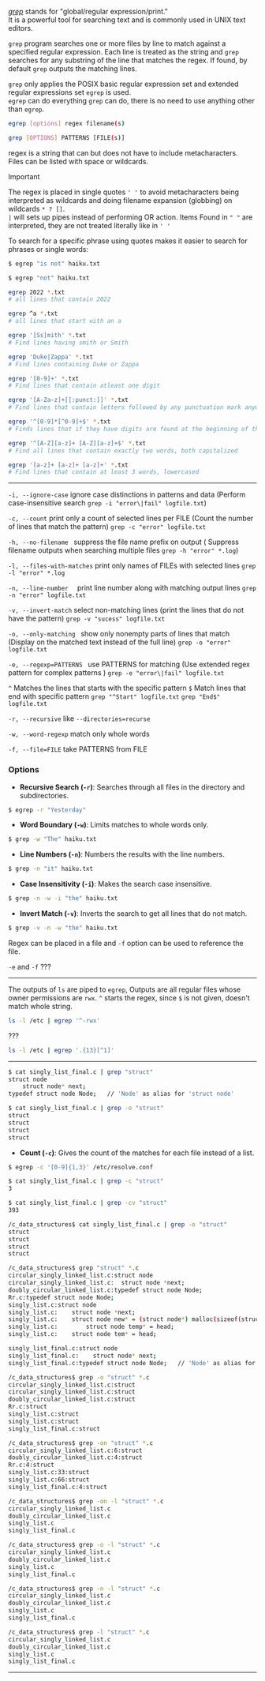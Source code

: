 

[*grep*](/personal-site/docs/bash-linux/command-docs/grep) stands for "global/regular expression/print."       
It is a powerful tool for searching text and is commonly used in UNIX text editors.    

`grep` program searches one or more files by line to match against a specified regular expression. Each line is treated as the string and `grep` searches for any substring of the line that matches the regex. If found, by default `grep` outputs the matching lines.

`grep` only applies the POSIX basic regular expression set and extended regular expressions set `egrep` is used.      
`egrep` can do everything `grep` can do, there is no need to use anything other than `egrep`.

```bash {frame="none"}
egrep [options] regex filename(s)

grep [OPTIONS] PATTERNS [FILE(s)]
```
regex is a string that can but does not have to include metacharacters.     
Files can be listed with space or wildcards.     

>[!important]
>The regex is placed in single quotes `' '` to avoid metacharacters being interpreted as wildcards and doing filename expansion (globbing) on wildcards `* ? []`.     
>`|` will sets up pipes instead of performing OR action. 
>Items Found in `" "` are interpreted, they are not treated literally like in `' '`



To search for a specific phrase using quotes makes it easier to search for phrases or single words:
```bash {frame="none"}
$ egrep "is not" haiku.txt

$ egrep "not" haiku.txt
```

```bash {frame="none"}
egrep 2022 *.txt  
# all lines that contain 2022

egrep ^a *.txt
# all lines that start with an a
```

```bash {frame="none"}
egrep '[Ss]mith' *.txt
# Find lines having smith or Smith

egrep 'Duke|Zappa' *.txt
# Find lines containing Duke or Zappa
```

```bash {frame="none"}
egrep '[0-9]+' *.txt
# Find lines that contain atleast one digit

egrep '[A-Za-z]+[[:punct:]]' *.txt
# Find lines that contain letters followed by any punctuation mark anywhere in the line. 
```

```bash {frame="none"}
egrep '^[0-9]*[^0-9]+$' *.txt
# Finds lines that if they have digits are found at the beginning of the line.

egrep '^[A-Z][a-z]+ [A-Z][a-z]+$' *.txt
# Find all lines that contain exactly two words, both capitalized

egrep '[a-z]+ [a-z]+ [a-z]+' *.txt
# Find lines that contain at least 3 words, lowercased
```

_____

`-i, --ignore-case`    ignore case distinctions in patterns and data 
(Perform case-insensitive search  `grep -i "error\|fail" logfile.txt`)

`-c, --count`               print only a count of selected lines per FILE 
(Count the number of lines that match the pattern)  `grep -c "error" logfile.txt`

`-h, --no-filename `        suppress the file name prefix on output 
( Suppress filename outputs when searching multiple files `grep -h "error" *.log`)

`-l, --files-with-matches`  print only names of FILEs with selected lines
`grep -l "error" *.log`

`-n, --line-number  `       print line number along with matching output lines
`grep -n "error" logfile.txt`

`-v, --invert-match`        select non-matching lines (print the lines that do not have the pattern) `grep -v "sucess" logfile.txt`

`-o, --only-matching `      show only nonempty parts of lines that match
(Display on the matched text instead of the full line) `grep -o "error" logfile.txt`

`-e, --regexp=PATTERNS `    use PATTERNS for matching
(Use extended regex pattern for complex patterns ) `grep -e "error\|fail" logfile.txt`

`^` Matches the lines that starts with the specific pattern
`$` Match lines that end with specific pattern
`grep "^Start" logfile.txt`   `grep "End$" logfile.txt`

`-r, --recursive`    like `--directories=recurse`

`-w, --word-regexp`   match only whole words

`-f, --file=FILE`       take PATTERNS from FILE




### Options

- **Recursive Search (`-r`)**: Searches through all files in the directory and subdirectories.
```bash {frame="none"}
$ egrep -r "Yesterday"
```


- **Word Boundary (`-w`)**: Limits matches to whole words only.
```bash {frame="none"}
$ grep -w "The" haiku.txt
```

- **Line Numbers (`-n`)**: Numbers the results with the line numbers.
```bash {frame="none"}
$ grep -n "it" haiku.txt
```

- **Case Insensitivity (`-i`)**: Makes the search case insensitive.
```bash {frame="none"}
$ grep -n -w -i "the" haiku.txt
```

- **Invert Match (`-v`)**: Inverts the search to get all lines that do not match.
```bash {frame="none"}
$ grep -v -n -w "the" haiku.txt
```

Regex can be placed in a file and `-f` option can be used to reference the file.    

`-e` and `-f` ???

_______

The outputs of `ls` are piped to `egrep`, Outputs are all regular files whose owner permissions are `rwx`. `^` starts the regex, since `$` is not given, doesn't match whole string. 
```bash {frame="none"}
ls -l /etc | egrep '^-rwx'
```

???
```bash {frame="none"}
ls -l /etc | egrep '.{13}[^1]'
```

____

```bash {frame="none"}
$ cat singly_list_final.c | grep "struct" 
struct node 
	struct node* next;
typedef struct node Node;   // 'Node' as alias for 'struct node'

$ cat singly_list_final.c | grep -o "struct"
struct
struct
struct
struct
```

- **Count (`-c`)**: Gives the count of the matches for each file instead of a list.
```bash {frame="none"}
$ egrep -c '[0-9]{1,3}' /etc/resolve.conf

$ cat singly_list_final.c | grep -c "struct"
3

$ cat singly_list_final.c | grep -cv "struct" 
393
```



```bash {frame="none"}
/c_data_structures$ cat singly_list_final.c | grep -o "struct"
struct
struct
struct
struct
```

```bash {frame="none"}
/c_data_structures$ grep "struct" *.c
circular_singly_linked_list.c:struct node 
circular_singly_linked_list.c:	struct node *next;
doubly_circular_linked_list.c:typedef struct node Node;
Rr.c:typedef struct node Node;
singly_list.c:struct node
singly_list.c:    struct node *next;
singly_list.c:    struct node new* = (struct node*) malloc(sizeof(struct node));
singly_list.c:        struct node temp* = head;
singly_list.c:    struct node tem* = head;

singly_list_final.c:struct node 
singly_list_final.c:	struct node* next;
singly_list_final.c:typedef struct node Node;   // 'Node' as alias for 'struct node'
```

```bash {frame="none"}
/c_data_structures$ grep -o "struct" *.c
circular_singly_linked_list.c:struct
circular_singly_linked_list.c:struct
doubly_circular_linked_list.c:struct
Rr.c:struct
singly_list.c:struct
singly_list.c:struct
singly_list_final.c:struct
```

```bash {frame="none"}
/c_data_structures$ grep -on "struct" *.c
circular_singly_linked_list.c:6:struct
doubly_circular_linked_list.c:4:struct
Rr.c:4:struct
singly_list.c:33:struct
singly_list.c:66:struct
singly_list_final.c:4:struct
```

```bash {frame="none"}
/c_data_structures$ grep -on -l "struct" *.c
circular_singly_linked_list.c
doubly_circular_linked_list.c
singly_list.c
singly_list_final.c

/c_data_structures$ grep -o -l "struct" *.c
circular_singly_linked_list.c
doubly_circular_linked_list.c
singly_list.c
singly_list_final.c

/c_data_structures$ grep -n -l "struct" *.c
circular_singly_linked_list.c
doubly_circular_linked_list.c
singly_list.c
singly_list_final.c

/c_data_structures$ grep -l "struct" *.c
circular_singly_linked_list.c
doubly_circular_linked_list.c
singly_list.c
singly_list_final.c
```

____

